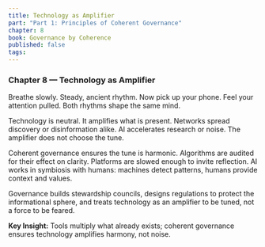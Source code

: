 ```yaml
---
title: Technology as Amplifier
part: "Part 1: Principles of Coherent Governance"
chapter: 8
book: Governance by Coherence
published: false
tags:
---
```

### Chapter 8 — Technology as Amplifier

Breathe slowly. Steady, ancient rhythm. Now pick up your phone. Feel your attention pulled. Both rhythms shape the same mind.

Technology is neutral. It amplifies what is present. Networks spread discovery or disinformation alike. AI accelerates research or noise. The amplifier does not choose the tune.

Coherent governance ensures the tune is harmonic. Algorithms are audited for their effect on clarity. Platforms are slowed enough to invite reflection. AI works in symbiosis with humans: machines detect patterns, humans provide context and values.

Governance builds stewardship councils, designs regulations to protect the informational sphere, and treats technology as an amplifier to be tuned, not a force to be feared.

**Key Insight:** Tools multiply what already exists; coherent governance ensures technology amplifies harmony, not noise.